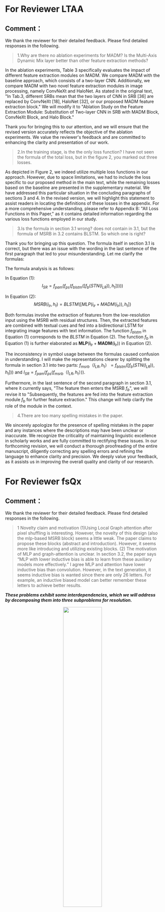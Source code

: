 
# For Reviewer LTAA

## Comment：
We thank the reviewer for their detailed feedback. Please find detailed responses in the following.

>1.Why are there no ablation experiments for MADM? Is the Multi-Axis Dynamic Mix layer better than other feature extraction methods? 

In the ablation experiments, Table 3 specifically evaluates the impact of different feature extraction modules on MADM. We compare MADM with the baseline approach, which consists of a two-layer CNN. Additionally, we compare MADM with two novel feature extraction modules in image processing, namely ConvNeXt and HaloNet. As stated in the original text, "In Tab.3, different SRBs mean that the two layers of CNN in SRB [36] are replaced by ConvNeXt [18], HaloNet [32], or our proposed MADM feature extraction block."  We will modify it to "Ablation Study on the Feature Extraction Module: Substitution of Two-layer CNN in SRB with MADM Block, ConvNeXt Block, and Halo Block."

Thank you for bringing this to our attention, and we will ensure that the revised version accurately reflects the objective of the ablation experiments. We value the reviewer's feedback and are committed to enhancing the clarity and presentation of our work.


>2.In the training stage, is the the only loss function? I have not seen the formula of the total loss, but in the figure 2, you marked out three losses.

As depicted in Figure 2, we indeed utilize multiple loss functions in our approach. However, due to space limitations, we had to include the loss specific to our proposed method in the main text, while the remaining losses based on the baseline are presented in the supplementary material. We have addressed this particular situation in the concluding paragraphs of sections 3 and 4. In the revised version, we will highlight this statement to assist readers in locating the definitions of these losses in the appendix. For a more comprehensive understanding, please refer to Appendix B: "All Loss Functions in this Paper," as it contains detailed information regarding the various loss functions employed in our study.

>3.Is the formula in section 3.1 wrong? does not contain in 3.1, but the formula of MSRB in 3.2 contains BLSTM. So which one is right? 

Thank you for bringing up this question. The formula itself in section 3.1 is correct, but there was an issue with the wording in the last sentence of the first paragraph that led to your misunderstanding. Let me clarify the formulas:

The formula analysis is as follows:

In Equation (1):
$$I_{SR}= f_{pam}(f_{ps}(f_{blstm}([f_{b}(STN(I_{LR})),h_{t}]))))$$

In Equation (2):
$$MSRB(i_{lr},h_{t})=BLSTM([MLP(i_{lr}+MADM(i_{lr})),h_{t}])$$

Both formulas involve the extraction of features from the low-resolution input using the MSRB with residual structures. Then, the extracted features are combined with textual cues and fed into a bidirectional LSTM for integrating image features with text information. The function $f_{blstm}$ in Equation (1) corresponds to the $BLSTM$ in Equation (2). The function $f_{b}$ in Equation (1) is further elaborated as $\boldsymbol{MLP}(\boldsymbol{i}_{lr}+\boldsymbol{MADM}(\boldsymbol{i}_{lr}))$ in Equation (2).

The inconsistency in symbol usage between the formulas caused confusion in understanding. I will make the representations clearer by splitting the formula in section 3.1 into two parts: $f_{msrb}（I_{LR},h_{t}）=f_{blstm}([f_{b}(STN(I_{LR})),h_{t}]))$ and $I_{SR}= f_{pam}(f_{ps}(f_{msrb}（I_{LR},h_{t}）))$.

Furthermore, in the last sentence of the second paragraph in section 3.1, where it currently says, "The feature then enters the MSRB $f_b$", we will revise it to "Subsequently, the features are fed into the feature extraction module $f_b$ for further feature extraction." This change will help clarify the role of the module in the context.


>4.There are too many spelling mistakes in the paper.

We sincerely apologize for the presence of spelling mistakes in the paper and any instances where the descriptions may have been unclear or inaccurate. We recognize the criticality of maintaining linguistic excellence in scholarly works and are fully committed to rectifying these issues. In our forthcoming revision, we will conduct a thorough proofreading of the entire manuscript, diligently correcting any spelling errors and refining the language to enhance clarity and precision. We deeply value your feedback, as it assists us in improving the overall quality and clarity of our research.


# For Reviewer fsQx

## Comment：
We thank the reviewer for their detailed feedback. Please find detailed responses in the following.

>1 Novelty claim and motivation
>(1)Using Local Graph attention after pixel shuffling is interesting. However, the novelty of this design (also the mlp-based MSRB block) seems a little weak. The paper claims to propose these blocks (abstract and introduction). However, it seems more like introducing and utilizing existing blocks.
>(2) The motivation of MLP and graph-attention is unclear.
>In section 3.2, the paper says “MLP with lower inductive bias is able to learn from these auxiliary models more effectively.”
>I agree MLP and attention have lower inductive bias than convolution. However, in the text generation, it seems inductive bias is wanted since there are only 26 letters. For example, an inductive biased model can better remember these letters to achieve better results.

***These problems exhibit some interdependencies, which we will address by decomposing them into three subproblems for resolution.***
<div align="center">
<img src=https://anonymous.4open.science/r/RTSRN-FD14/motivation.png width=50% />
</div>
***Q1: Motivation and novelty of the article.***
<!-- ![Motivation of our paper](https://anonymous.4open.science/r/RTSRN-FD14/motivation.png) -->


The main motivation of this article is to address the issue of image quality degradation caused by existing super-resolution models during the upsampling process. We illustrate this problem using a diagram (recreated as Figure 1 in our paper). The upsampling based on pixel shuffle, as described, combines neighboring features from low-resolution pixels using a CNN, expands the dimensions, and then rearranges the channels by grouping them. This process extends a pixel from the low-resolution image to a group of pixels in the high-resolution image. However, the repeated resampling and rearrangement of pixels lead to pixel distortion in the super-resolved image. Particularly, in high-frequency regions of the image (such as object edges), information loss or jagged edges may occur. Using the example provided in the paper, when two adjacent pixels aggregate neighboring features through a convolutional kernel with a size of 3 and stride of 1, the upsampled region is reconstructed from the information within a 4x3 region in the low-resolution image. This inevitably results in pixel distortion, especially at object edges. Existing works have overlooked this issue and mainly focused on alleviating the problem through feature extraction and upsampling algorithms. To the best of my knowledge, this paper introduces the novel concept of the "pixel-adapter," a post-processing module based on feature adaptive adjustment, to address the degradation in image quality caused by upsampling for the first time. This is the innovative aspect of the viewpoint presented in the paper. To mitigate pixel distortion, we propose an efficient graph attention mechanism that is agnostic to the adjacency matrix of the image. It integrates the high-order information of pixels that have undergone CNN interaction, uses graph attention to focus on both the pixel itself and its neighboring pixels, and adaptively adjusts the pixel features, thereby alleviating pixel distortion caused by upsampling. Additionally, considering the loss of high-frequency information caused by upsampling and the potential oversmoothing of graph attention, we utilize the gradient frequency histogram as a training objective to compel the model to focus on high-frequency details in the image.

***Q2: Motivation and novelty of the MLP design.***

In text image super-resolution tasks, feature extraction from text images serves as the foundation for subsequent processing. Compared to general images, text images contain textual information that can be effectively captured using both horizontal and vertical operators, as the text exists predominantly in those directions. Additionally, since text is a sequential information, there exists strong correlation between characters in terms of their spatial arrangement and context. To capture these interdependencies among features, we employ bidirectional LSTM.

Moreover, in our approach, we incorporate the Content-Aware Module (referred to as Text Perception Loss) proposed by STT[1]. This module utilizes a pre-trained Transformer to perceive the textual regions within the text image, acting as a training objective that compels the model to focus on the areas containing text. This process can be seen as a form of knowledge distillation, where the pre-trained Transformer serves as the teacher model and guides our model (referred to as the student model) to attend to the text regions in the image. By leveraging the reduced inductive bias of MLP compared to CNN and attention-based modules, our model is able to acquire more knowledge from the pre-trained model. Our experimental results, as shown in Table 7, provide empirical evidence supporting this claim. Following these principles, we design the MLP-based Sequential Residual Block (MSRB).


***Q3: Motivation and novelty of the graph attention mechanism.***

The motivation for using graph attention in this paper is described as follows. The pixel distortion issue caused by upsampling in image super-resolution mainly arises from the deformation and lack of smoothness in the detailed structure of target edge pixels. Global attention [2] struggles to focus on local regions' inconsistencies, and it incurs significant computational and memory overhead, resulting in slow processing speeds. Moreover, it also emphasizes relationships between blocks, which is not suitable for image super-resolution tasks due to inadequate granularity.

Block-wise attention [3] reduces memory consumption but exhibits an unbiased attention that only considers interactions among points within a region, lacking the desired granularity. On the other hand, pixel-wise graph attention models pixels as nodes on a graph and enables each pixel to interact with its neighboring pixels using the graph structure. Existing pixel-wise graph attention mechanisms [4] still employ adjacency matrices for interactions, where $X^{t+1}=\tilde{A}X^t$, with $X$ representing node features and $\tilde{A}$ denoting the attention-based adjacency matrix, which better represents relationships among neighbors. This approach effectively captures local structural information and leverages attention to update node features, offering a perfect solution to pixel distortion problems.

However, in images, neighbors are considered as the surrounding pixels within a one-pixel margin, represented by an adjacency matrix. The adjacency matrix obtained from images is particularly sparse, leading to significant memory consumption and slower processing speeds for this module. To address this issue, we propose an innovative sliding window-based graph attention mechanism specifically designed for images, which is independent of adjacency matrices. In this mechanism, neighbors in the image are defined as the surrounding pixels within a one-pixel margin, forming a 3x3 matrix with the central point as the target node and the surrounding points as neighbors (8-neighbor). Thus, a sliding window enables interactions between a node and its neighbors, and it facilitates parallel computation. As shown in Figure 7 of the original paper, this approach significantly reduces memory usage while greatly improving processing speed.

[1] Scene Text Telescope: Text-Focused Scene Image Super-Resolution
[2] An Image is Worth 16x16 Words: Transformers for Image Recognition at Scale
[3] Scaling Local Self-Attention for Parameter Efficient Visual Backbones
[4] Pixel-wise Graph Attention Networks for Person Re-identification


>Result
>(1)What is the upscaling factor r in this paper? Since the graph-attention is conducted in upscaling. If experiments show that Pixel Adapter has more contribution in a larger upscaling factor than a smaller one, the effectiveness of Pixel Adapter can be more convincing.


In the field of text super-resolution, considering the small image size (32x128), we focused only on X2 super-resolution. This will be clearly indicated in the paper. To test the performance of different upscaling factors, while considering the model's computational efficiency, we conducted experiments using the TSRN model. The pixel adapter consists of the PAM and LCA modules, which were added to TSRN to evaluate their impact on performance. All experiments were validated using CRNN on TextZoom. The results are shown in the following table:


| model         | Upscaling Factor | Accuracy | PNSR | SSIM |
| :-----------: | :--------------: | :------: | :--: | :--: |
| TSRN          | 2                | 41.4%    | 20.67    | 0.7517    |
| TSRN+PAM+LCA  | 2                | **42.4%**       | **20.71**    | **0.7620**   |
| TSRN          | 4                | 27.8%       | 19.70    | 0.7117    |
| TSRN+PAM+LCA  | 4                | 30%        | 18.63    |  0.6714   |

After incorporating the PAM and LCA modules, the model consistently achieves a 1% higher recognition accuracy compared to the baseline. However, increasing the upsampling rate results in a significant decline in overall performance for both models. Notably, the model enhanced with our modules outperforms the model without them by 2.2%. This suggests that our model not only demonstrates superior performance but also exhibits enhanced robustness.

Moreover, the image quality metrics perform poorly after upsampling, potentially due to the interference between the gradient profile loss in TSRN [1] and our LCA module. We will include this experiment in the appendix for supplementary analysis.

[1] Scene Text Image Super-Resolution in the Wild


>(2)How is this method compared to the local attention-based super-resolution network, such as SwinIR. If training SwinIR from scratch is unaffordable, we can finetune a checkpoint pretrained on DIV2K in the same dataset and compare the result in the paper with the finetuned result. It is better to provide comparison with general super resolution

This paper primarily presents a post-processing module to alleviate the quality degradation caused by upsampling in image super-resolution. Consequently, we incorporated the post-processing modules, PAM and LCA loss, into ELAN [5] (a more efficient and performance-comparable model to SwinIR). Real-world super-resolution tasks were conducted using the same settings with an upsampling factor of r=2, and the results are presented in the following table:

| Method          | Set5          | Set14         | B100          | Urban100      | Manga109      |
| :-------------: | :-----------: | :-----------: | :-----------: | :-----------: | :------------ |
| TSRN            | PSNR/SSIM     | PSNR/SSIM     | PSNR/SSIM     | PSNR/SSIM     | PSNR/SSIM     |
| ELAN-light      | 38\.17/0.9611 | 33\.94/0.9207 | 32\.30/0.9012 | 32\.76/0.9340 | 39\.11/0.9782 |
| ELAN-light +LCA | 38\.18/0.9615 | 33\.97/0.9219 | 32\.34/0.9020 | 32\.80/0.9351 | 39\.14/0.9783 |
| ELAN-light +PAM | ***38\.23/0.9615*** | ***33\.99/0.9219*** | ***32\.35/0.9020*** | ***32\.88/0.9354*** | ***39\.21/0.9784*** |


Based on the experimental results, both our proposed LCA and PAM modules demonstrate significant improvements in general image super-resolution. Particularly, the PAM module exhibits a substantial enhancement in terms of PSNR. For instance, compared to ELAN-light, it achieved a PSNR improvement of 0.12 on the Urban100 dataset. It is worth noting that the model incorporating a combination of PCA and LCA is still under training on the server and has not yet converged.

[5] Efficient Long-Range Attention Network for Image Super-resolution

>(3) There is a new baseline in 2023. Improving Scene Text Image Super-Resolution via Dual Prior 
Modulation Network. Can this method compare with the DPMN result.

DPMN uses overall accuracy as the performance metric, while we utilize the Average Accuracy calculation method. After converting our performance metrics to the overall accuracy format, the results are presented in the following table:

| Method    | CRNN  |        |       |         | MORAN  |        |        |         | ASTER  |        |        |         |
| :-------: | :---: | :----: | :---: | :-----: | :----: | :----: | :----: | :-----: | :----: | :----: | :----: | :-----: |
|           | Easy  | Medium | Hard  | Average | Easy   | Medium | Hard   | Average | Easy   | Medium | Hard   | Average |
| TATT+DPMN | 64\.4 | 54\.2  | **39\.2** | 53\.4   | 73\.26 | **61\.45** | 43\.86 | 60\.42  | 79\.25 | **64\.07** | 45\.20 | 63\.89  |
| RTSRN     | **65\.6** | **55\.4**  | 38\.8 | **54\.1**   | **75\.4**  | 61\.0  | **44\.2**  | **61\.2**   | **79\.8**  | 61\.7  | **47\.1** | **63\.9**  |


In terms of accuracy performance metrics, our method demonstrates higher accuracy. However, when examining subcategories in detail, the use of a more general pixel-based refinement approach, which lacks sufficient exploration of semantic information, may lead to relatively lower accuracy for super-resolved difficult samples. Nevertheless, our method is more versatile and applicable to general image super-resolution tasks.

# For Reviewer ntsv

## Comment：
We thank the reviewer for their detailed feedback. Please find detailed responses in the following.

>1.It is well known that self-attention is a common module, but the article did not explain why it is effective for upsampling? Meanwhile, the time and memory usage of the three proposed modules global-wise, block-wise, and pixel-wise have not been experimentally tested in this article.


 The pixel distortion issue caused by upsampling in image super-resolution mainly arises from the deformation and lack of smoothness in the detailed structure of target edge pixels. Global attention [1] struggles to focus on local regions' inconsistencies, and it incurs significant computational and memory overhead, resulting in slow processing speeds. Moreover, it also emphasizes relationships between blocks, which is not suitable for image super-resolution tasks due to inadequate granularity.

Block-wise attention [2] reduces memory consumption but exhibits an unbiased attention that only considers interactions among points within a region, lacking the desired granularity. On the other hand, pixel-level graph attention models pixels as nodes on a graph and enables each pixel to interact with its neighboring pixels using the graph structure. Existing pixel-level graph attention mechanisms [3] still employ adjacency matrices for interactions, where $X^{t+1}=\tilde{A}X^t$, with $X$ representing node features and $\tilde{A}$ denoting the attention-based adjacency matrix, which better represents relationships among neighbors. This approach effectively captures local structural information and leverages attention to update node features, offering a perfect solution to pixel distortion problems.

However, in images, neighbors are considered as the surrounding pixels within a one-pixel margin, represented by an adjacency matrix. The adjacency matrix obtained from images is particularly sparse, leading to significant memory consumption and slower processing speeds for this module. To address this issue, we propose an innovative sliding window-based graph attention mechanism specifically designed for images, which is independent of adjacency matrices. In this mechanism, neighbors in the image are defined as the surrounding pixels within a one-pixel margin, forming a 3x3 matrix with the central point as the target node and the surrounding points as neighbors (8-neighbor). Thus, a sliding window enables interactions between a node and its neighbors, and it facilitates parallel computation. As shown in Figure 7 of the original paper, this approach significantly reduces memory usage while greatly improving processing speed.

[1] An Image is Worth 16x16 Words: Transformers for Image Recognition at Scale

[2] Scaling Local Self-Attention for Parameter Efficient Visual Backbones

[3] Pixel-wise Graph Attention Networks for Person Re-identification


 **For the problem of the time and memory usage**, the Figure 7 in the paper compares the time and memory usage of different attention mechanisms. It presents a line graph that illustrates two aspects: on one hand, it compares the pixel-level graph attention (PGA) with the block-wise attention, represented as "Halo" in the graph. However, the corresponding descriptions in the figure are unclear and require clarification. We will make modifications to address this issue and also include tests for global attention. The details are as follows:

 waitting


 >2.The PSNR and SSIM values of PAM in both Table 7 and Table 4 are the same, but the ACC values are different. Can you explain why?

The transcription error regarding the accuracy in Table 7 has been corrected. The accuracy value of 52.3 is indeed accurate. I have double-checked all the data and confirmed that there are no other errors. The training log files for the table 1 results are attached in supplementary materials providing a traceable source for the results.

>3.PAM needs to conduct separate ablation experiments on the super-resolution module, and compare it with various upsampling methods such as shuffle pixel. In comparative experiments, it is necessary to provide metrics for a number of parameters and FLOPS.

In order to validate the effectiveness of the PAM as a post-processing module for refining super-resolution images after Pixel Shuffle, we tested different post-processing modules, including a simple feature processing module CNN, the block-wise attention module Halo, and our proposed PAM, on top of the baseline model. The results, As shown in the table below,, demonstrate significant improvements in both recognition accuracy and image quality metrics with the PAM. We also conducted tests to measure the parameters and FLOPS. We compared the results of the model on the text recognition task using the CRNN. The results are presented below:

| Method        | Parameter | FLOPs | Accuracy | PNSR   | SSIM    |
| :-----------: | :-------: | :---: | :------: | :----: | :-----: |
| Baseline      |      17.15 M      |   2.52 GMac    | 51\.7%    | 20\.56 | 0\.7481 |
| Baseline+Halo |    17.16 M        |   2.57  GMac   | 51\.5%    | 19\.62 | 0\.7426 |
| Baseline+CNN  |      17.19 M     |     2.67  GMac  | 51,6%     | 20\.86 | 0\.7567 |
| Baseline+PAM  |      17.16 M      |   2.57 GMac    | 52\.3%    | 20\.97 | 0\.7628 |

By incorporating the PAM into our model, we observed that the increase in parameters and FLOPs is comparable to, or even less than, the increase caused by the halo effect. This is primarily due to the pixel-level attention mechanism based on a sliding window and an adjacency matrix that we have proposed, which is independent of the pixels. The increase in parameters is primarily attributed to the linear layers corresponding to the queries (q), keys (k), and values (v) in the attention mechanism. As the PAM only considers local neighbors, its computational complexity is essentially similar to that of the halo effect. 

We compared the impact of different upsampling modules on the experiments, including Pixel Shuffle, Bilinear, and Transposed Convolution. The experimental results are shown below:

| Method                        | Parameter | FLOPs | Accuracy | PNSR | SSIM |
| :---------------------------: | :-------: | :---: | :------: | :--: | :--: |
| RTSRN -Bilinear Interpolation |     17.03 M      |    2.26 GMac   |  49.4%        | 19.25     | 0.7341     |
| RTSRN -Deconvolution          |     17.03 M      |   2.64 GMac    |    48.8%      |  20.64  |   0.74325 |
| RTSRN -pixel shuffle          |     17.03 M       |   2.41 GMac    |53.3%       |    20.16     |   0.7619      |

According to the experimental results, it has been observed that the pixel shuffle-based upsampling module achieves higher accuracy and better image quality.

>4.Although the PAM module is new, self-attention is more common. MLP-based sequential residual block is not very innovative. The MLP module proposed in [1] is similar to the MLP module in this article? HOG references the [2] and lacks more ablation experiments on PAM, such as verifying its effectiveness by adding it to other super-resolution modules.


***The main differences can be explained as follows:***

In text image super-resolution tasks, feature extraction from text images serves as the foundation for subsequent processing. Compared to general images, text images contain textual information that can be effectively captured using both horizontal and vertical operators, as the text exists predominantly in those directions. Additionally, since text is a sequential information, there exists strong correlation between characters in terms of their spatial arrangement and context. To capture these interdependencies among features, we employ bidirectional LSTM.

Moreover, in our approach, we incorporate the Content-Aware Module (referred to as Text Perception Loss) proposed by STT[1]. This module utilizes a pre-trained Transformer to perceive the textual regions within the text image, acting as a training objective that compels the model to focus on the areas containing text. This process can be seen as a form of knowledge distillation, where the pre-trained Transformer serves as the teacher model and guides our model (referred to as the student model) to attend to the text regions in the image. By leveraging the reduced inductive bias of MLP compared to CNN and attention-based modules, our model is able to acquire more knowledge from the pre-trained model. Our experimental results, as shown in Table 7, provide empirical evidence supporting this claim. Following these principles, we design the MLP-based Sequential Residual Block (MSRB).

We are conducting experiments to verify the effectiveness of our module by integrating it into ELAN-light. The results of the experiments have demonstrated that our module effectively enhances the image quality of super-resolution images. For more detailed information, please refer to the answer to the following question.

[1] Scene Text Telescope: Text-Focused Scene Image Super-Resolution

>5.Although PAM is important in this article, there are no further experiments to prove its role in super-resolution. In previous work [3], a series of comparative experiments were basically conducted on super-resolution models.


We incorporated the post-processing modules, PAM and LCA loss, into ELAN [1] (a more efficient and performance-comparable model to SwinIR). Real-world super-resolution tasks were conducted using the same settings with an upsampling factor of r=2, and the results are presented in the following table:

| Method          | Set5          | Set14         | B100          | Urban100      | Manga109      |
| :-------------: | :-----------: | :-----------: | :-----------: | :-----------: | :------------ |
| TSRN            | PSNR/SSIM     | PSNR/SSIM     | PSNR/SSIM     | PSNR/SSIM     | PSNR/SSIM     |
| ELAN-light      | 38\.17/0.9611 | 33\.94/0.9207 | 32\.30/0.9012 | 32\.76/0.9340 | 39\.11/0.9782 |
| ELAN-light +LCA | 38\.18/0.9615 | 33\.97/0.9219 | 32\.34/0.9020 | 32\.80/0.9351 | 39\.14/0.9783 |
| ELAN-light +PAM | ***38\.23/0.9615*** | ***33\.99/0.9219*** | ***32\.35/0.9020*** | ***32\.88/0.9354*** | ***39\.21/0.9784*** |

Based on the experimental results, both our proposed LCA and PAM modules demonstrate significant improvements in general image super-resolution. Particularly, the PAM module exhibits a substantial enhancement in terms of PSNR. For instance, compared to ELAN-light, it achieved a PSNR improvement of 0.12 on the Urban100 dataset. It is worth noting that the model incorporating a combination of PCA and LCA is still under training on the server and has not yet converged.

[1] Efficient Long-Range Attention Network for Image Super-resolution




# For Reviewer ntsv

## Comment：
We thank the reviewer for their detailed feedback. Please find detailed responses in the following.


>1.The authors claim that they use graph neural networks, however, as Algorithm 1 demonstrates, the proposed PAM performs the attention mechanism within a local window and does not perform graph neural networks related operation. A graph is an irregular topology and performing attention mechanisms on regular pixels cannot be called graph attention.

In PGANet [1], the pixels in the image are treated as nodes in a graph, where the surrounding pixels are considered as neighbors. They utilize adjacency matrices for interactions, represented as $X^{t+1}=\tilde{A}X^t$, where $X$ represents node features and $\tilde{A}$ denotes the attention-based adjacency matrix. This approach effectively captures local structural information and utilizes attention to update node features, providing a solution to pixel distortion problems. However, the adjacency matrix obtained from the image is particularly sparse, resulting in significant memory consumption and slower computations for this module. To address this issue, we propose an innovative graph attention mechanism based on sliding windows that is independent of adjacency matrices and suitable for regular image graphs. In this mechanism, the neighbors of each pixel are considered as the surrounding pixels within a 3x3 matrix, where the center pixel serves as the target node, and the surrounding pixels act as neighbors (8-neighbors). Instead of representing this relationship using adjacency matrices, we utilize sliding windows. Each window facilitates interactions between a node and its neighbors, enabling parallel computation. Specifically, in Algorithm 1, the variable "q" represents the set of nodes in the graph with dimensions [b, n, 1, c], while "k" represents the corresponding neighbors for each node (including the node itself). Subsequently, we calculate attention using "q" and "k" to obtain an attention matrix "att" with dimensions [b, n, 1, k*k]. This attention matrix can be viewed as a specialized adjacency matrix $\tilde{A}$. With the help of the attention matrix, we efficiently propagate the features of pixels in this graph, as shown in Figure 7 of the original paper. Our method significantly improves computational speed while reducing memory usage.

[1] Pixel-wise Graph Attention Networks for Person Re-identification


>2.The authors have added new modules to the previous sota model C3-STISR, and the authors need to demonstrate that the performance improvement is not due to the addition of more model parameters.




| Method        | Parameter | FLOPs | Accuracy | PNSR   | SSIM    |
| :-----------: | :-------: | :---: | :------: | :----: | :-----: |
| Baseline      | 17.15 M      |   2.52 GMac| 51\.7%    | 20\.56 | 0\.7481 |
| Baseline+MSRB |   17.03 M         |     2.41 GMac  |   52.8%       |    20.85     |    76.05     |
| Baseline+PAM  |  17.16 M      |   2.57 GMac    | 52\.3%    | 20\.97 | 0\.7628 |
| Baseline+LCA  |     17.15 M       |     2.52 GMac  |     52.5%     |    20.72    |     76.07     |


According to the findings presented in above Table, the effectiveness of our modules is evident, as they contribute to improved performance with only a slight increase in model complexity. This is primarily due to the pixel-level attention mechanism based on a sliding window and an adjacency matrix that we have proposed, which is independent of the pixels. The increase in parameters is primarily attributed to the linear layers corresponding to the queries (q), keys (k), and values (v) in the attention mechanism. As the PAM only considers local neighbors, its computational complexity is essentially similar to that of the halo effect. MSRB is composed of axis-aligned MLP, leading to a substantial reduction in both the parameter count and computational complexity of the model.

In the following table, we present a comparison of the effects of different post-processing modules on performance, parameter count, and FLOPs. The results clearly indicate that the increase in model parameters is primarily driven by the necessity to process larger images as a result of the post-processing modules. Remarkably, the employment of a CNN as the post-processing module leads to a greater increase in parameter count and FLOPs compared to utilizing PAM.

| Method        | Parameter | FLOPs | Accuracy | PNSR   | SSIM    |
| :-----------: | :-------: | :---: | :------: | :----: | :-----: |
| Baseline      |      17.15 M      |   2.52 GMac    | 51\.7%    | 20\.56 | 0\.7481 |
| Baseline+Halo |    17.16 M        |   2.57  GMac   | 51\.5%    | 19\.62 | 0\.7426 |
| Baseline+CNN  |      17.19 M     |     2.67  GMac  | 51,6%     | 20\.86 | 0\.7567 |
| Baseline+PAM  |      17.16 M      |   2.57 GMac    | 52\.3%    | 20\.97 | 0\.7628 |



>3.In the paper the authors only demonstrate that the proposed local attention aggregated pixel features are superior in efficiency compared to PGA and Halo. The authors should give the increased cost (e.g. FLOPs and #params) of the proposed method compared to baseline methods (e.g. C3-STISR).


As show in below table, we compare increase cost of the proposed method compared to baseline.

| Method        | Parameter | FLOPs | Accuracy | PNSR   | SSIM    |
| :-----------: | :-------: | :---: | :------: | :----: | :-----: |
| Baseline      | 17.15 M      |   2.52 GMac     | 51\.7%    | 20\.56 | 0\.7481 |
| RTSRN         |    17.03 M        |    2.41 GMac   |   53.3%       |    20.16     |   0.7619      |




>4.In Table 1, the authors should give a reasonable explanation as to why using the proposed method with more parameters leads to a sub-optimal accuracy compared with TATT when Aster is used as the recognizer.

This discrepancy is due to differences in experimental settings. We refer to the experimental setup of C3-STISR, where during the model training phase, CRNN is used to evaluate the text recognition accuracy on the super-resolved text images. This allows the model to better adapt to the CRNN recognizer. On the other hand, in TATT, Aster is used as the recognizer during the testing phase. The recognition results of MORAN and ASTER in Table 1 are obtained by directly recognizing the super-resolved images generated by training CRNN models. To ensure fairness, we examine the recognition results of MORAN on the easy, medium, and hard datasets in Table 1, and compare them with TATT. Our model achieves improvements of 2.9%, 0.8%, and 1.1% in accuracy, respectively. These results demonstrate the superiority of our approach.



>5.Finally, don't forget to fix the following typo: a.The latex template should show line numbers during the blind review. b. The case of each section heading needs to be consistent (e.g., “2.1 Vision backbone” is not consistent with “2.2 Scene Text Image Super-Resolution”). c. In the second point of the contuibution summary, “We propose an MSRB ..” d. The presentation quality of Figure 2 should be further improved. e. The meaning of C is inconsistent in the second and third paragraphs of Sec. 3.1. f. First paragraph in the Sec. 3.3, “followed by…”.


We have standardized the titles to have all words capitalized. Figure 2 will be replaced with a more detailed image. In Section 3.1, the first 'C' will be changed to '3', and the modified formula will be: $I_{LR}\in\mathbb{R}^{H\times W\times 3}$. The first letter in the first paragraph of Sec. 3.3 has already been capitalized. We greatly appreciate the thorough review of our paper by the reviewers and their valuable feedback regarding spelling errors and formatting issues. The necessary modifications have already been made based on the issues you pointed out. 

